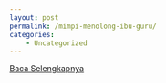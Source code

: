 ```yaml
---
layout: post
permalink: /mimpi-menolong-ibu-guru/
categories:
    - Uncategorized
---
```


[Baca Selengkapnya](/01)
